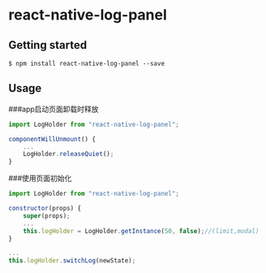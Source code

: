 # react-native-log-panel

## Getting started

`$ npm install react-native-log-panel --save`


## Usage
###app启动页面卸载时释放
```javascript
import LogHolder from "react-native-log-panel";

componentWillUnmount() {
    ...
    LogHolder.releaseQuiet();
}
```
###使用页面初始化
```javascript
import LogHolder from "react-native-log-panel";

constructor(props) {
    super(props);
    ...
    this.logHolder = LogHolder.getInstance(50, false);//(limit,modal)
}

...
this.logHolder.switchLog(newState);
```
  